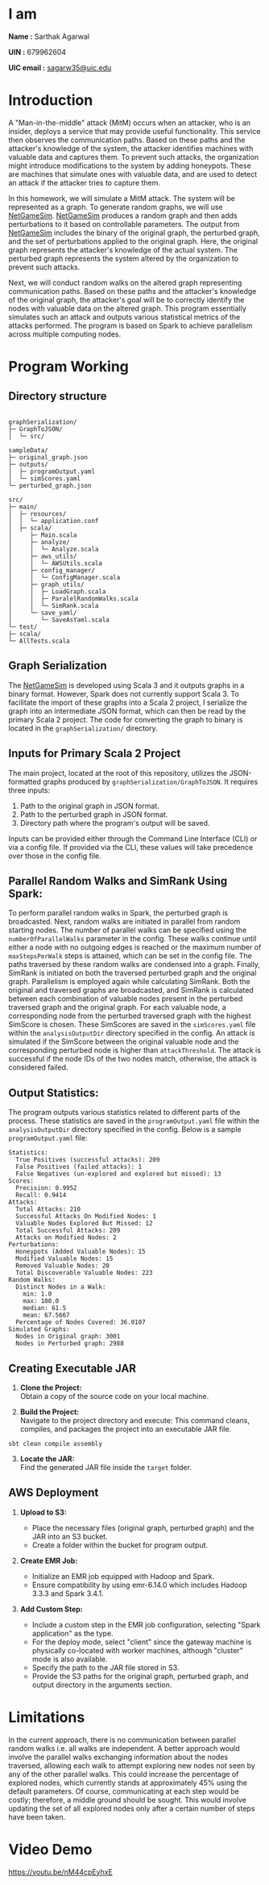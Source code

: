 # I am
**Name :** Sarthak Agarwal

**UIN :** 679962604

**UIC email :** sagarw35@uic.edu

# Introduction

A "Man-in-the-middle" attack (MitM) occurs when an attacker, who is an insider, deploys a service that may provide useful functionality. This service then observes the communication paths. Based on these paths and the attacker's knowledge of the system, the attacker identifies machines with valuable data and captures them. To prevent such attacks, the organization might introduce modifications to the system by adding honeypots. These are machines that simulate ones with valuable data, and are used to detect an attack if the attacker tries to capture them.

In this homework, we will simulate a MitM attack. The system will be represented as a graph. To generate random graphs, we will use [NetGameSim](https://github.com/0x1DOCD00D/NetGameSim). [NetGameSim](https://github.com/0x1DOCD00D/NetGameSim) produces a random graph and then adds perturbations to it based on controllable parameters. The output from [NetGameSim](https://github.com/0x1DOCD00D/NetGameSim) includes the binary of the original graph, the perturbed graph, and the set of perturbations applied to the original graph. Here, the original graph represents the attacker's knowledge of the actual system. The perturbed graph represents the system altered by the organization to prevent such attacks.

Next, we will conduct random walks on the altered graph representing communication paths. Based on these paths and the attacker's knowledge of the original graph, the attacker's goal will be to correctly identify the nodes with valuable data on the altered graph. This program essentially simulates such an attack and outputs various statistical metrics of the attacks performed. The program is based on Spark to achieve parallelism across multiple computing nodes.

# Program Working

## Directory structure
```

graphSerialization/
├─ GraphToJSON/
│  └─ src/

sampleData/
├─ original_graph.json
├─ outputs/
│  ├─ programOutput.yaml
│  └─ simScores.yaml
└─ perturbed_graph.json

src/
├─ main/
│  ├─ resources/
│  │  └─ application.conf
│  ├─ scala/
│     ├─ Main.scala
│     ├─ analyze/
│     │  └─ Analyze.scala
│     ├─ aws_utils/
│     │  └─ AWSUtils.scala
│     ├─ config_manager/
│     │  └─ ConfigManager.scala
│     ├─ graph_utils/
│     │  ├─ LoadGraph.scala
│     │  ├─ ParalelRandomWalks.scala
│     │  └─ SimRank.scala
│     └─ save_yaml/
│        └─ SaveAsYaml.scala
└─ test/
├─ scala/
└─ AllTests.scala
```
## Graph Serialization

The [NetGameSim](https://github.com/0x1DOCD00D/NetGameSim) is developed using Scala 3 and it outputs graphs in a binary format. However, Spark does not currently support Scala 3. To facilitate the import of these graphs into a Scala 2 project, I serialize the graph into an intermediate JSON format, which can then be read by the primary Scala 2 project. The code for converting the graph to binary is located in the `graphSerialization/` directory.

## Inputs for Primary Scala 2 Project

The main project, located at the root of this repository, utilizes the JSON-formatted graphs produced by `graphSerialization/GraphToJSON`. It requires three inputs:

1. Path to the original graph in JSON format.
2. Path to the perturbed graph in JSON format.
3. Directory path where the program's output will be saved.

Inputs can be provided either through the Command Line Interface (CLI) or via a config file. If provided via the CLI, these values will take precedence over those in the config file.

## Parallel Random Walks and SimRank Using Spark:

To perform parallel random walks in Spark, the perturbed graph is broadcasted. Next, random walks are initiated in parallel from random starting nodes. The number of parallel walks can be specified using the `numberOfParallelWalks` parameter in the config. These walks continue until either a node with no outgoing edges is reached or the maximum number of `maxStepsPerWalk` steps is attained, which can be set in the config file. The paths traversed by these random walks are condensed into a graph. Finally, SimRank is initiated on both the traversed perturbed graph and the original graph. Parallelism is employed again while calculating SimRank. Both the original and traversed graphs are broadcasted, and SimRank is calculated between each combination of valuable nodes present in the perturbed traversed graph and the original graph. For each valuable node, a corresponding node from the perturbed traversed graph with the highest SimScore is chosen. These SimScores are saved in the `simScores.yaml` file within the `analysisOutputDir` directory specified in the config. An attack is simulated if the SimScore between the original valuable node and the corresponding perturbed node is higher than `attackThreshold`. The attack is successful if the node IDs of the two nodes match, otherwise, the attack is considered failed.

## Output Statistics:

The program outputs various statistics related to different parts of the process. These statistics are saved in the `programOutput.yaml` file within the `analysisOutputDir` directory specified in the config. Below is a sample `programOutput.yaml` file:

```
Statistics:
  True Positives (successful attacks): 209
  False Positives (failed attacks): 1
  False Negatives (un-explored and explored but missed): 13
Scores:
  Precision: 0.9952
  Recall: 0.9414
Attacks:
  Total Attacks: 210
  Successful Attacks On Modified Nodes: 1
  Valuable Nodes Explored But Missed: 12
  Total Successful Attacks: 209
  Attacks on Modified Nodes: 2
Perturbations:
  Honeypots (Added Valuable Nodes): 15
  Modified Valuable Nodes: 15
  Removed Valuable Nodes: 20
  Total Discoverable Valuable Nodes: 223
Random Walks:
  Distinct Nodes in a Walk:
    min: 1.0
    max: 100.0
    median: 61.5
    mean: 67.5667
  Percentage of Nodes Covered: 36.0107
Simulated Graphs:
  Nodes in Original graph: 3001
  Nodes in Perturbed graph: 2988
```

## Creating Executable JAR

1. **Clone the Project:**  
   Obtain a copy of the source code on your local machine.

2. **Build the Project:**  
   Navigate to the project directory and execute:
   This command cleans, compiles, and packages the project into an executable JAR file.
```agsl
sbt clean compile assembly
```
3. **Locate the JAR:**  
   Find the generated JAR file inside the `target` folder.

## AWS Deployment

1. **Upload to S3:**
    - Place the necessary files (original graph, perturbed graph) and the JAR into an S3 bucket.
    - Create a folder within the bucket for program output.

2. **Create EMR Job:**
    - Initialize an EMR job equipped with Hadoop and Spark.
    - Ensure compatibility by using emr-6.14.0 which includes Hadoop 3.3.3 and Spark 3.4.1.

3. **Add Custom Step:**
    - Include a custom step in the EMR job configuration, selecting "Spark application" as the type.
    - For the deploy mode, select "client" since the gateway machine is physically co-located with worker machines, although "cluster" mode is also available.
    - Specify the path to the JAR file stored in S3.
    - Provide the S3 paths for the original graph, perturbed graph, and output directory in the arguments section.

# Limitations

In the current approach, there is no communication between parallel random walks i.e. all walks are independent. A better approach would involve the parallel walks exchanging information about the nodes traversed, allowing each walk to attempt exploring new nodes not seen by any of the other parallel walks. This could increase the percentage of explored nodes, which currently stands at approximately 45% using the default parameters. Of course, communicating at each step would be costly; therefore, a middle ground should be sought. This would involve updating the set of all explored nodes only after a certain number of steps have been taken.

# Video Demo 

https://youtu.be/nM44cpEyhxE